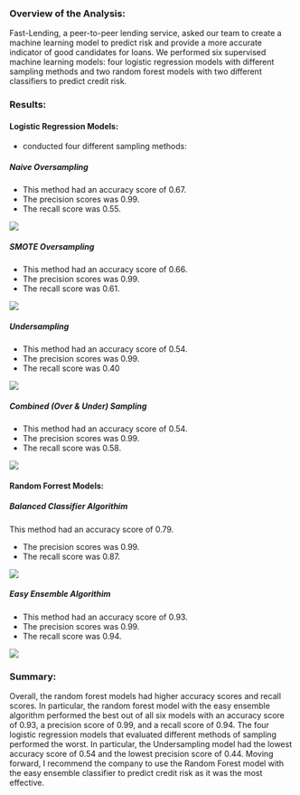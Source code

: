 ### Overview of the Analysis: 
Fast-Lending, a peer-to-peer lending service, asked our team to create a machine learning model to predict risk and provide a more accurate indicator of good candidates for loans. We performed six supervised machine learning models: four logistic regression models with different sampling methods and two random forest models with two different classifiers to predict credit risk.

### Results: 
#### Logistic Regression Models: 
* conducted four different sampling methods: 
##### Naive Oversampling
* This method had an accuracy score of 0.67.
* The precision scores was 0.99.
* The recall score was 0.55.

![](https://i.imgur.com/S9Apprp.png)

##### SMOTE Oversampling
* This method had an accuracy score of 0.66.
* The precision scores was 0.99.
* The recall score was 0.61.

![](https://i.imgur.com/8Y5Aase.png)

##### Undersampling
* This method had an accuracy score of 0.54.
* The precision scores was 0.99.
* The recall score was 0.40

![](https://i.imgur.com/5UivQAj.png)

##### Combined (Over & Under) Sampling
* This method had an accuracy score of 0.54.
* The precision scores was 0.99.
* The recall score was 0.58.

![](https://i.imgur.com/S8loXkw.png)

#### Random Forrest Models:
##### Balanced Classifier Algorithim
This method had an accuracy score of 0.79.
* The precision scores was 0.99.
* The recall score was 0.87.

![](https://i.imgur.com/XCbDz8G.png)

##### Easy Ensemble Algorithim
* This method had an accuracy score of 0.93.
* The precision scores was 0.99.
* The recall score was 0.94.

![](https://i.imgur.com/GIT6Ujz.png)


### Summary: 
Overall, the random forest models had higher accuracy scores and recall scores. In particular, the random forest model with the easy ensemble algorithm performed the best out of all six models with an accuracy score of 0.93, a precision score of 0.99, and a recall score of 0.94. The four logistic regression models that evaluated different methods of sampling performed the worst. In particular, the Undersampling model had the lowest accuracy score of 0.54 and the lowest precision score of 0.44. Moving forward, I recommend the company to use the Random Forest model with the easy ensemble classifier to predict credit risk as it was the most effective.
